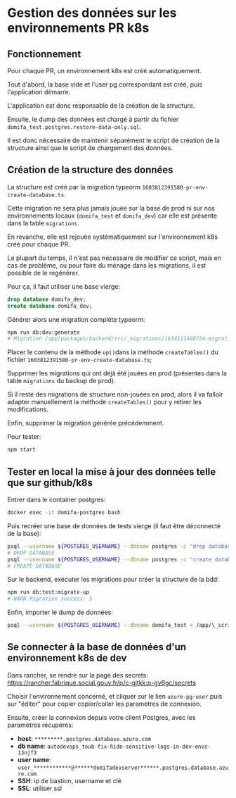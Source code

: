 # Gestion des données sur les environnements PR k8s

## Fonctionnement

Pour chaque PR, un environnement k8s est créé automatiquement.

Tout d'abord, la base vide et l'user pg correspondant est créé, puis l'application démarre.

L'application est donc responsable de la création de la structure.

Ensuite, le dump des données est chargé à partir du fichier `domifa_test.postgres.restore-data-only.sql`.

Il est donc nécessaire de maintenir séparément le script de création de la structure ainsi que le script de chargement des données.

## Création de la structure des données

La structure est créé par la migration typeorm `1603812391580-pr-env-create-database.ts`.

Cette migration ne sera plus jamais jouée sur la base de prod ni sur nos environnements locaux (`domifa_test` et `domifa_dev`) car elle est présente dans la table `migrations`.

En revanche, elle est rejouée systématiquement sur l'environnement k8s créé pour chaque PR.

Le plupart du temps, il n'est pas nécessaire de modifier ce script, mais en cas de problème, ou pour faire du ménage dans les migrations, il est possible de le regénérer.

Pour ça, il faut utiliser une base vierge:

```sql
drop database domifa_dev;
create database domifa_dev;
```

Générer alors une migration complète typeorm:

```bash
npm run db:dev:generate
# Migration /app/packages/backend/src/_migrations/1634111480754-migration.ts has been generated successfully.
```

Placer le contenu de la méthode `up()`dans la méthode `createTables()` du fichier `1603812391580-pr-env-create-database.ts`;

Supprimer les migrations qui ont déjà été jouées en prod (présentes dans la table `migrations` du backup de prod).

Si il reste des migrations de structure non-jouées en prod, alors il va falloir adapter manuellement la méthode `createTables()` pour y retirer les modifications.

Enfin, supprimer la migration générée précédemment.

Pour tester:

```bash
npm start
```

## Tester en local la mise à jour des données telle que sur github/k8s

Entrer dans le container postgres:

```bash
docker exec -it domifa-postgres bash
```

Puis recréer une base de données de tests vierge (il faut être déconnecté de la base):

```bash
psql --username ${POSTGRES_USERNAME} --dbname postgres -c "drop database domifa_test;"
# DROP DATABASE
psql --username ${POSTGRES_USERNAME} --dbname postgres -c "create database domifa_test;"
# CREATE DATABASE
```

Sur le backend, exécuter les migrations pour créer la structure de la bdd:

```bash
npm run db:test:migrate-up
# WARN Migration success: 5
```

Enfin, importer le dump de données:

```bash
psql --username ${POSTGRES_USERNAME} --dbname domifa_test < /app/\_scripts/db/dumps/domifa_test.postgres.restore-data-only.sql
```

## Se connecter à la base de données d'un environnement k8s de dev

Dans rancher, se rendre sur la page des secrets: <https://rancher.fabrique.social.gouv.fr/p/c-gjtkk:p-gv8gc/secrets>

Choisir l'environnement concerné, et cliquer sur le lien `azure-pg-user` puis sur "éditer" pour copier copier/coller les paramètres de connexion.

Ensuite, créer la connexion depuis votre client Postgres, avec les paramètres récupérés:

- **host**: `*********.postgres.database.azure.com`
- **db name**: `autodevops_toub-fix-hide-sensitive-logs-in-dev-envs-13njf3`
- **user name**: `user_************@******domifadevserver******.postgres.database.azure.com`
- **SSH**: ip de bastion, username et clé
- **SSL**: utiliser ssl
